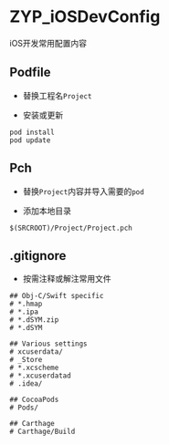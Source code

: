 # ZYP_iOSDevConfig

iOS开发常用配置内容


## Podfile


* 替换工程名`Project`


* 安装或更新


```vim
pod install
pod update
```


## Pch


* 替换`Project`内容并导入需要的`pod`


* 添加本地目录


```vim
$(SRCROOT)/Project/Project.pch
```


## .gitignore


* 按需注释或解注常用文件


```
## Obj-C/Swift specific
# *.hmap
# *.ipa
# *.dSYM.zip
# *.dSYM

## Various settings
# xcuserdata/
# _Store
# *.xcscheme
# *.xcuserdatad
# .idea/

## CocoaPods
# Pods/

## Carthage
# Carthage/Build
```


